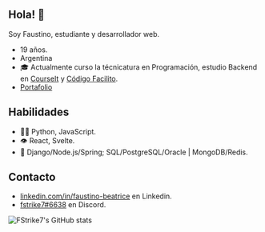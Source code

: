 ## Hola! 👋
Soy Faustino, estudiante y desarrollador web.<br/>
- 19 años.
- Argentina
- 🎓 Actualmente curso la técnicatura en Programación, estudio Backend en [CourseIt](https://courseit.io/) y [Código Facilito](https://codigofacilito.com/).
- [Portafolio](https://fstrike7.github.io/portafolio/index.html)

## Habilidades
- 👨‍💻 Python, JavaScript.
- 👁️ React, Svelte.
- 💽 Django/Node.js/Spring; SQL/PostgreSQL/Oracle | MongoDB/Redis.

## Contacto
- [linkedin.com/in/faustino-beatrice](https://www.linkedin.com/in/faustino-beatrice/) en Linkedin.
- [fstrike7#6638](./) en Discord.

![FStrike7's GitHub stats](https://github-readme-stats.vercel.app/api?username=fstrike7&show_icons=true&theme=nightowl)
